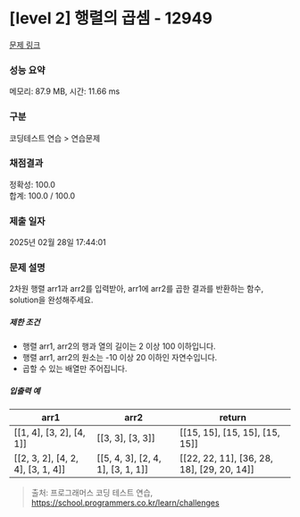 # [level 2] 행렬의 곱셈 - 12949 

[문제 링크](https://school.programmers.co.kr/learn/courses/30/lessons/12949) 

### 성능 요약

메모리: 87.9 MB, 시간: 11.66 ms

### 구분

코딩테스트 연습 > 연습문제

### 채점결과

정확성: 100.0<br/>합계: 100.0 / 100.0

### 제출 일자

2025년 02월 28일 17:44:01

### 문제 설명

<p>2차원 행렬 arr1과 arr2를 입력받아, arr1에 arr2를 곱한 결과를 반환하는 함수, solution을 완성해주세요.</p>

<h5>제한 조건</h5>

<ul>
<li>행렬 arr1, arr2의 행과 열의 길이는 2 이상 100 이하입니다.</li>
<li>행렬 arr1, arr2의 원소는 -10 이상 20 이하인 자연수입니다.</li>
<li>곱할 수 있는 배열만 주어집니다.</li>
</ul>

<h5>입출력 예</h5>
<table class="table">
        <thead><tr>
<th>arr1</th>
<th>arr2</th>
<th>return</th>
</tr>
</thead>
        <tbody><tr>
<td>[[1, 4], [3, 2], [4, 1]]</td>
<td>[[3, 3], [3, 3]]</td>
<td>[[15, 15], [15, 15], [15, 15]]</td>
</tr>
<tr>
<td>[[2, 3, 2], [4, 2, 4], [3, 1, 4]]</td>
<td>[[5, 4, 3], [2, 4, 1], [3, 1, 1]]</td>
<td>[[22, 22, 11], [36, 28, 18], [29, 20, 14]]</td>
</tr>
</tbody>
      </table>

> 출처: 프로그래머스 코딩 테스트 연습, https://school.programmers.co.kr/learn/challenges